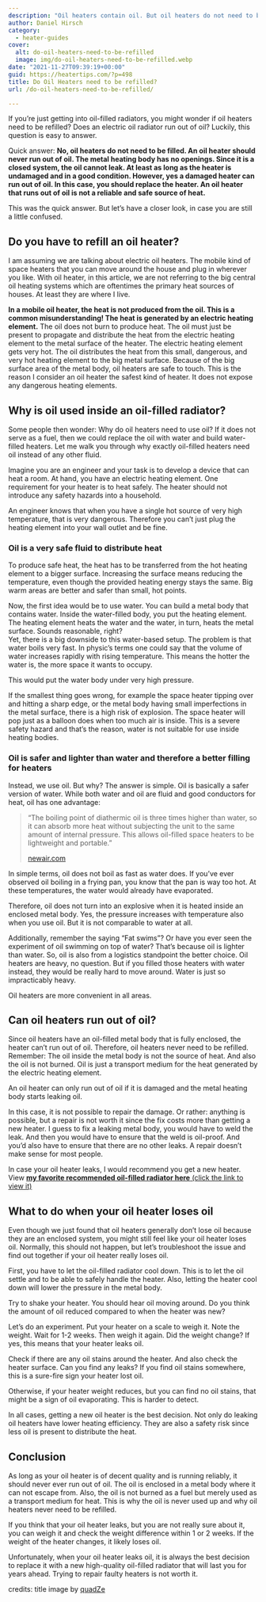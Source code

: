 ```yaml
---
description: "Oil heaters contain oil. But oil heaters do not need to be refilled. The heat is produced from electricity, not from the oil."
author: Daniel Hirsch
category:
  - heater-guides
cover:
  alt: do-oil-heaters-need-to-be-refilled
  image: img/do-oil-heaters-need-to-be-refilled.webp
date: "2021-11-27T09:39:19+00:00"
guid: https://heatertips.com/?p=498
title: Do Oil Heaters need to be refilled?
url: /do-oil-heaters-need-to-be-refilled/

---
```

If you’re just getting into oil-filled radiators, you might wonder if oil heaters need to be refilled? Does an electric oil radiator run out of oil? Luckily, this question is easy to answer.

Quick answer: **No, oil heaters do not need to be filled. An oil heater should never run out of oil. The metal heating body has no openings. Since it is a closed system, the oil cannot leak. At least as long as the heater is undamaged and in a good condition. However, yes a damaged heater can run out of oil. In this case, you should replace the heater. An oil heater that runs out of oil is not a reliable and safe source of heat.**

This was the quick answer. But let’s have a closer look, in case you are still a little confused.

## Do you have to refill an oil heater?

I am assuming we are talking about electric oil heaters. The mobile kind of space heaters that you can move around the house and plug in wherever you like. With oil heater, in this article, we are not referring to the big central oil heating systems which are oftentimes the primary heat sources of houses. At least they are where I live.

**In a mobile oil heater, the heat is not produced from the oil. This is a common misunderstanding! The heat is generated by an electric heating element.** The oil does not burn to produce heat. The oil must just be present to propagate and distribute the heat from the electric heating element to the metal surface of the heater. The electric heating element gets very hot. The oil distributes the heat from this small, dangerous, and very hot heating element to the big metal surface. Because of the big surface area of the metal body, oil heaters are safe to touch. This is the reason I consider an oil heater the safest kind of heater. It does not expose any dangerous heating elements.

## Why is oil used inside an oil-filled radiator?

Some people then wonder: Why do oil heaters need to use oil? If it does not serve as a fuel, then we could replace the oil with water and build water-filled heaters. Let me walk you through why exactly oil-filled heaters need oil instead of any other fluid.

Imagine you are an engineer and your task is to develop a device that can heat a room. At hand, you have an electric heating element. One requirement for your heater is to heat safely. The heater should not introduce any safety hazards into a household.

An engineer knows that when you have a single hot source of very high temperature, that is very dangerous. Therefore you can’t just plug the heating element into your wall outlet and be fine.

### Oil is a very safe fluid to distribute heat

To produce safe heat, the heat has to be transferred from the hot heating element to a bigger surface. Increasing the surface means reducing the temperature, even though the provided heating energy stays the same. Big warm areas are better and safer than small, hot points.

Now, the first idea would be to use water. You can build a metal body that contains water. Inside the water-filled body, you put the heating element. The heating element heats the water and the water, in turn, heats the metal surface. Sounds reasonable, right?  
Yet, there is a big downside to this water-based setup. The problem is that water boils very fast. In physic’s terms one could say that the volume of water increases rapidly with rising temperature. This means the hotter the water is, the more space it wants to occupy.

This would put the water body under very high pressure.

If the smallest thing goes wrong, for example the space heater tipping over and hitting a sharp edge, or the metal body having small imperfections in the metal surface, there is a high risk of explosion. The space heater will pop just as a balloon does when too much air is inside. This is a severe safety hazard and that’s the reason, water is not suitable for use inside heating bodies.

### Oil is safer and lighter than water and therefore a better filling for heaters

Instead, we use oil. But why? The answer is simple. Oil is basically a safer version of water. While both water and oil are fluid and good conductors for heat, oil has one advantage:

> “The boiling point of diathermic oil is three times higher than water, so it can absorb more heat without subjecting the unit to the same amount of internal pressure. This allows oil-filled space heaters to be lightweight and portable.”
>
> [newair.com](http://newair.com/blogs/learn/the-reason-oil-filled-space-heaters-are-so-energy-efficient)

In simple terms, oil does not boil as fast as water does. If you’ve ever observed oil boiling in a frying pan, you know that the pan is way too hot. At these temperatures, the water would already have evaporated.

Therefore, oil does not turn into an explosive when it is heated inside an enclosed metal body. Yes, the pressure increases with temperature also when you use oil. But it is not comparable to water at all.

Additionally, remember the saying “Fat swims”? Or have you ever seen the experiment of oil swimming on top of water? That’s because oil is lighter than water. So, oil is also from a logistics standpoint the better choice. Oil heaters are heavy, no question. But if you filled those heaters with water instead, they would be really hard to move around. Water is just so impracticably heavy.

Oil heaters are more convenient in all areas.

## Can oil heaters run out of oil?

Since oil heaters have an oil-filled metal body that is fully enclosed, the heater can’t run out of oil. Therefore, oil heaters never need to be refilled. Remember: The oil inside the metal body is not the source of heat. And also the oil is not burned. Oil is just a transport medium for the heat generated by the electric heating element.

An oil heater can only run out of oil if it is damaged and the metal heating body starts leaking oil.

In this case, it is not possible to repair the damage. Or rather: anything is possible, but a repair is not worth it since the fix costs more than getting a new heater. I guess to fix a leaking metal body, you would have to weld the leak. And then you would have to ensure that the weld is oil-proof. And you’d also have to ensure that there are no other leaks. A repair doesn’t make sense for most people.

In case your oil heater leaks, I would recommend you get a new heater. View [**my favorite recommended oil-filled radiator here** (click the link to view it)](/recommended-products/oil-filled-radiator/)

## What to do when your oil heater loses oil

Even though we just found that oil heaters generally don’t lose oil because they are an enclosed system, you might still feel like your oil heater loses oil. Normally, this should not happen, but let’s troubleshoot the issue and find out together if your oil heater really loses oil.

First, you have to let the oil-filled radiator cool down. This is to let the oil settle and to be able to safely handle the heater. Also, letting the heater cool down will lower the pressure in the metal body.

Try to shake your heater. You should hear oil moving around. Do you think the amount of oil reduced compared to when the heater was new?

Let’s do an experiment. Put your heater on a scale to weigh it. Note the weight. Wait for 1-2 weeks. Then weigh it again. Did the weight change? If yes, this means that your heater leaks oil.

Check if there are any oil stains around the heater. And also check the heater surface. Can you find any leaks? If you find oil stains somewhere, this is a sure-fire sign your heater lost oil.

Otherwise, if your heater weight reduces, but you can find no oil stains, that might be a sign of oil evaporating. This is harder to detect.

In all cases, getting a new oil heater is the best decision. Not only do leaking oil heaters have lower heating efficiency. They are also a safety risk since less oil is present to distribute the heat.

## Conclusion

As long as your oil heater is of decent quality and is running reliably, it should never ever run out of oil. The oil is enclosed in a metal body where it can not escape from. Also, the oil is not burned as a fuel but merely used as a transport medium for heat. This is why the oil is never used up and why oil heaters never need to be refilled.

If you think that your oil heater leaks, but you are not really sure about it, you can weigh it and check the weight difference within 1 or 2 weeks. If the weight of the heater changes, it likely loses oil.

Unfortunately, when your oil heater leaks oil, it is always the best decision to replace it with a new high-quality oil-filled radiator that will last you for years ahead. Trying to repair faulty heaters is not worth it.

credits: title image by [quadZe](https://imgur.com/gallery/K3Kmuob)

